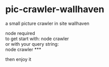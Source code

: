 # pic-crawler-wallhaven
a small picture crawler in site wallhaven  

node required  
to get start with:
node crawler  
or with your query string:  
node crawler ***    
  
then enjoy it
